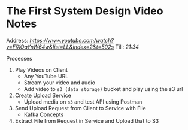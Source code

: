 # The First System Design Video Notes

Address: _https://www.youtube.com/watch?v=FiXOaYnW64w&list=LL&index=2&t=502s_
Till: _21:34_

Processes
1. Play Videos on Client
    * Any YouTube URL
    * Stream your video and audio
    * Add video to `s3 (data storage)` bucket and play using the s3 url
2. Create Upload Service
    * Upload media on `s3` and test API using Postman
3. Send Upload Request from Client to Service with File
    * Kafka Concepts
4. Extract File from Request in Service and Upload that to S3
